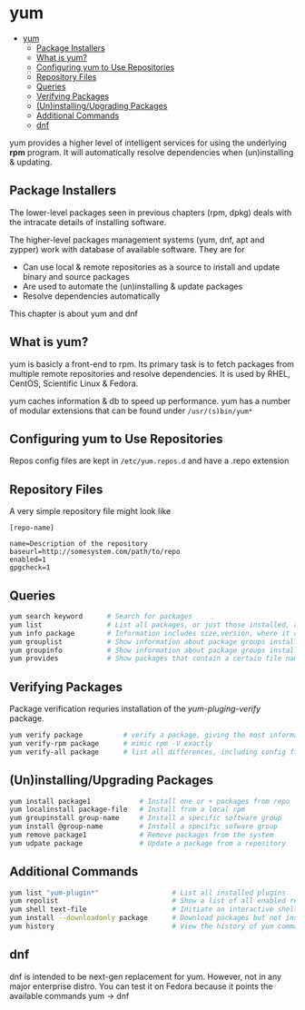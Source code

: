 # yum

- [yum](#yum)
    - [Package Installers](#package-installers)
    - [What is yum?](#what-is-yum)
    - [Configuring yum to Use Repositories](#configuring-yum-to-use-repositories)
    - [Repository Files](#repository-files)
    - [Queries](#queries)
    - [Verifying Packages](#verifying-packages)
    - [(Un)installing/Upgrading Packages](#uninstallingupgrading-packages)
    - [Additional Commands](#additional-commands)
    - [dnf](#dnf)

yum provides a higher level of intelligent services for using the underlying **rpm** program.
It will automatically resolve dependencies when (un)installing & updating.

## Package Installers

The lower-level packages seen in previous chapters (rpm, dpkg) deals with the intracate details of installing software.

The higher-level packages management systems (yum, dnf, apt and zypper) work with database of available software. They are for

* Can use local & remote repositories as a source to install and update binary and source packages
* Are used to automate the (un)installing & update packages
* Resolve dependencies automatically

This chapter is about yum and dnf

## What is yum?

yum is basicly a front-end to rpm. Its primary task is to fetch packages from multiple remote repositories and resolve dependencies. It is used by RHEL, CentOS, Scientific Linux & Fedora.

yum caches information & db to speed up performance. yum has a number of modular extensions that can be found under `/usr/(s)bin/yum*`

## Configuring yum to Use Repositories

Repos config files are kept in `/etc/yum.repos.d` and have a .repo extension  

## Repository Files

A very simple repository file might look like

```
[repo-name]

name=Description of the repository
baseurl=http://somesystem.com/path/to/repo
enabled=1
gpgcheck=1
```

## Queries

```bash
yum search keyword      # Search for packages 
yum list                # List all packages, or just those installed, available or updates
yum info package        # Information includes size,version, where it come from, source URL and a longer description
yum grouplist           # Show information about package groups installed or available
yum groupinfo           # Show information about package groups installed or available
yum provides            # Show packages that contain a certain file name
```

## Verifying Packages

Package verification requries installation of the *yum-pluging-verify* package.

```bash
yum verify package          # verify a package, giving the most information
yum verify-rpm package      # mimic rpm -V exactly
yum verify-all package      # list all differences, including config files
```

## (Un)installing/Upgrading Packages

```bash
yum install package1            # Install one or + packages from repo
yum localinstall package-file   # Install from a local rpm
yum groupinstall group-name     # Install a specific software group
yum install @group-name         # Install a specific sofware group
yum remove package1             # Remove packages from the system
yum udpate package              # Update a package from a repository
```

## Additional Commands

```bash
yum list "yum-plugin*"                  # List all installed plugins
yum repolist                            # Show a list of all enabled repositories
yum shell text-file                     # Initiate an interactive shell in which to run multiple yum commands
yum install --downloadonly package      # Download packages but not install them
yum history                             # View the history of yum commands
```

## dnf 

dnf is intended to be next-gen replacement for yum. However, not in any major enterprise distro. 
You can test it on Fedora because it points the available commands yum -> dnf 